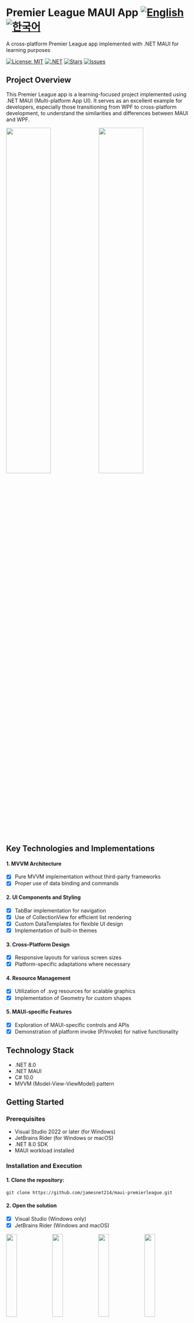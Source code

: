 # Premier League MAUI App [![English](https://img.shields.io/badge/Language-English-blue.svg)](README.md) [![한국어](https://img.shields.io/badge/Language-한국어-red.svg)](README.ko.md)

A cross-platform Premier League app implemented with .NET MAUI for learning purposes

[![License: MIT](https://img.shields.io/badge/License-MIT-yellow.svg)](https://opensource.org/licenses/MIT)
[![.NET](https://img.shields.io/badge/.NET-8.0-blue.svg)](https://dotnet.microsoft.com/download)
[![Stars](https://img.shields.io/github/stars/jamesnet214/maui-premierleague.svg)](https://github.com/jamesnet214/maui-premierleague/stargazers)
[![Issues](https://img.shields.io/github/issues/jamesnet214/maui-premierleague.svg)](https://github.com/jamesnet214/maui-premierleague/issues)

## Project Overview

This Premier League app is a learning-focused project implemented using .NET MAUI (Multi-platform App UI). It serves as an excellent example for developers, especially those transitioning from WPF to cross-platform development, to understand the similarities and differences between MAUI and WPF.

<img src="https://github.com/user-attachments/assets/015ed49e-77b7-463f-976e-04f84c949a58" width="49%"/>
<img src="https://github.com/user-attachments/assets/015ed49e-77b7-463f-976e-04f84c949a58" width="49%"/>

## Key Technologies and Implementations

#### 1. MVVM Architecture
- [x] Pure MVVM implementation without third-party frameworks
- [x] Proper use of data binding and commands

#### 2. UI Components and Styling
- [x] TabBar implementation for navigation
- [x] Use of CollectionView for efficient list rendering
- [x] Custom DataTemplates for flexible UI design
- [x] Implementation of built-in themes

#### 3. Cross-Platform Design
- [x] Responsive layouts for various screen sizes
- [x] Platform-specific adaptations where necessary

#### 4. Resource Management
- [x] Utilization of .svg resources for scalable graphics
- [x] Implementation of Geometry for custom shapes

#### 5. MAUI-specific Features
- [x] Exploration of MAUI-specific controls and APIs
- [x] Demonstration of platform invoke (P/Invoke) for native functionality

## Technology Stack
- .NET 8.0
- .NET MAUI
- C# 10.0
- MVVM (Model-View-ViewModel) pattern

## Getting Started

### Prerequisites
- Visual Studio 2022 or later (for Windows)
- JetBrains Rider (for Windows or macOS)
- .NET 8.0 SDK
- MAUI workload installed

### Installation and Execution
#### 1. Clone the repository:

```
git clone https://github.com/jamesnet214/maui-premierleague.git
```

#### 2. Open the solution
- [x] Visual Studio (Windows only)
- [x] JetBrains Rider (Windows and macOS)

<img src="https://github.com/user-attachments/assets/af70f422-7057-4e77-a54d-042ee8358d2a" width="24%"/>
<img src="https://github.com/user-attachments/assets/e4feaa10-a107-4b58-8d13-1d8be620ec62" width="24%"/>
<img src="https://github.com/user-attachments/assets/5ff487f6-55e4-43e1-9abf-f8d419ee6943" width="24%"/>
<img src="https://github.com/user-attachments/assets/153143f8-2e76-4dca-b056-2a405aaf6a78" width="24%"/>

#### 3. Build and Run
- [x] Windows 11
- [x] macOS
- [x] iOS (via simulator or physical device)
- [x] Android (via emulator or physical device)

## Learning Points for WPF Developers

1. **Familiar XAML**: MAUI uses XAML, making it easier for WPF developers to transition.
2. **Cross-Platform Considerations**: Learn how to design UIs that work across different platforms.
3. **Mobile-First Approach**: Understand the shift from desktop-centric to mobile-first design.
4. **Performance Optimization**: Explore techniques for optimizing app performance on mobile devices.
5. **Platform-Specific Features**: Learn how to implement platform-specific features while maintaining a shared codebase.

## Project Structure

- **Views**: Contains XAML pages and user controls
- **ViewModels**: Implements the presentation logic
- **Models**: Defines data models and business logic
- **Services**: Includes data access and other services
- **Resources**: Stores shared resources like styles and images

## Contributing

If you'd like to contribute to improving the project, please send a Pull Request. All forms of contribution are welcome!

## License

This project is distributed under the MIT license. For more details, please refer to the [LICENSE](https://github.com/jamesnet214/maui-premierleague/blob/main/LICENSE) file.

## Contact
- Website: https://jamesnet.dev
- Email: james@jamesnet.dev, vickyqu115@hotmail.com

Explore the world of cross-platform development with MAUI through this Premier League app!

## Additional Resources

[.NET Conf 2022.09 by .NET Dev](https://www.youtube.com/watch?v=Z6Z3qgHYaOg&t=16427s)
